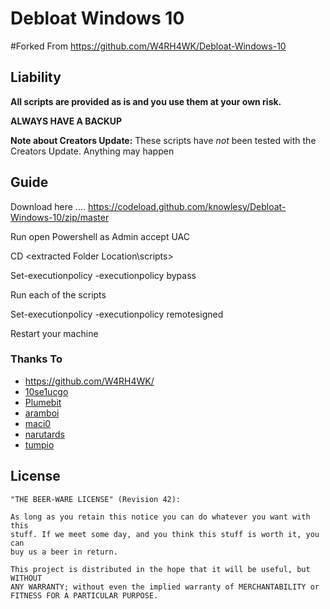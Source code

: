 # Debloat Windows 10

#Forked From https://github.com/W4RH4WK/Debloat-Windows-10

## Liability

**All scripts are provided as is and you use them at your own risk.**

**ALWAYS HAVE A BACKUP**

**Note about Creators Update:** These scripts have *not* been tested with the
Creators Update. Anything may happen


## Guide
Download here .... https://codeload.github.com/knowlesy/Debloat-Windows-10/zip/master

Run open Powershell as Admin accept UAC

CD <extracted Folder Location\scripts>

Set-executionpolicy -executionpolicy bypass

Run each of the scripts

Set-executionpolicy -executionpolicy remotesigned

Restart your machine

### Thanks To
- https://github.com/W4RH4WK/
- [10se1ucgo](https://github.com/10se1ucgo)
- [Plumebit](https://github.com/Plumebit)
- [aramboi](https://github.com/aramboi)
- [maci0](https://github.com/maci0)
- [narutards](https://github.com/narutards)
- [tumpio](https://github.com/tumpio)

## License

    "THE BEER-WARE LICENSE" (Revision 42):

    As long as you retain this notice you can do whatever you want with this
    stuff. If we meet some day, and you think this stuff is worth it, you can
    buy us a beer in return.

    This project is distributed in the hope that it will be useful, but WITHOUT
    ANY WARRANTY; without even the implied warranty of MERCHANTABILITY or
    FITNESS FOR A PARTICULAR PURPOSE.
